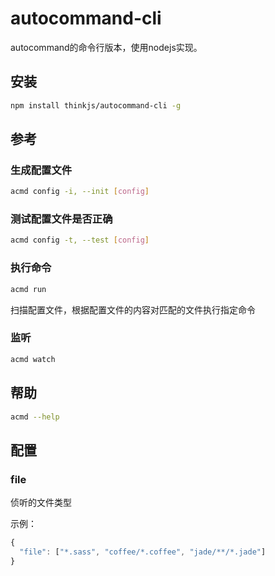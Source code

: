 # autocommand-cli
autocommand的命令行版本，使用nodejs实现。

## 安装
```bash
npm install thinkjs/autocommand-cli -g
```

## 参考
### 生成配置文件
```bash
acmd config -i, --init [config]
```
### 测试配置文件是否正确
```bash
acmd config -t, --test [config]
```

### 执行命令
```bash
acmd run
```
扫描配置文件，根据配置文件的内容对匹配的文件执行指定命令

### 监听
```bash
acmd watch
```

## 帮助
```bash
acmd --help
```

## 配置

### file
侦听的文件类型

示例：
```javascript
{
  "file": ["*.sass", "coffee/*.coffee", "jade/**/*.jade"]
}
```

